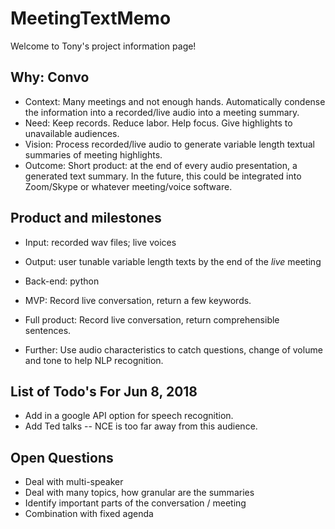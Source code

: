 # MeetingTextMemo

Welcome to Tony's project information page!


## Why: Convo

* Context: Many meetings and not enough hands. Automatically condense the information into a recorded/live audio into a meeting summary.
* Need: Keep records. Reduce labor. Help focus. Give highlights to unavailable audiences.
* Vision: Process recorded/live audio to generate variable length textual summaries of meeting highlights.
* Outcome: Short product: at the end of every audio presentation, a generated text summary. In the future, this could be integrated into Zoom/Skype or whatever meeting/voice software.


## Product and milestones

* Input: recorded wav files; live voices
* Output: user tunable variable length texts by the end of the *live* meeting
* Back-end: python

* MVP: Record live conversation, return a few keywords.
* Full product: Record live conversation, return comprehensible sentences.
* Further: Use audio characteristics to catch questions, change of volume and tone to help NLP recognition.


## List of Todo's For Jun 8, 2018

* Add in a google API option for speech recognition.
* Add Ted talks -- NCE is too far away from this audience.


## Open Questions

* Deal with multi-speaker
* Deal with many topics, how granular are the summaries
* Identify important parts of the conversation / meeting
* Combination with fixed agenda
